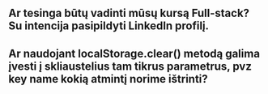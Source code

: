 ## Ar tesinga būtų vadinti mūsų kursą Full-stack? Su intencija pasipildyti LinkedIn profilį.

## Ar naudojant localStorage.clear() metodą galima įvesti į skliaustelius tam tikrus parametrus, pvz key name kokią atmintį norime ištrinti?
